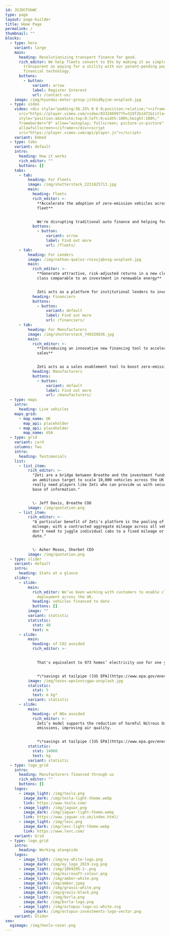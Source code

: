 ```yaml
---
id: JUJDCFVbWC
type: page
layout: page-builder
title: Home Page
permalink: /
thumbnail: ""
blocks:
  - type: hero
    variant: large
    main:
      heading: Revolutionizing transport finance for good.
      rich_editor: We help fleets convert to EVs by making it as simple, easy and
        transparent as paying for a utility with our patent-pending pay-per-mile
        financial technology.
      buttons:
        - button:
            variant: arrow
            label: Register Interest
            url: /contact-us/
    image: /img/hyundai-motor-group-jitbid8yjue-unsplash.jpg
  - type: video
    video: <div style="padding:56.25% 0 0 0;position:relative;"><iframe
      src="https://player.vimeo.com/video/833246997?h=319f2b1d72&title=0&byline=0&portrait=0"
      style="position:absolute;top:0;left:0;width:100%;height:100%;"
      frameborder="0" allow="autoplay; fullscreen; picture-in-picture"
      allowfullscreen></iframe></div><script
      src="https://player.vimeo.com/api/player.js"></script>
    variant: Embed
  - type: tabs
    variant: default
    intro:
      heading: How it works
      rich_editor: ""
      buttons: []
    tabs:
      - tab:
          heading: For Fleets
          image: /img/shutterstock_2221825713.jpg
          main:
            heading: Fleets
            rich_editor: >-
              **Accelerate the adoption of zero-emission vehicles across your
              fleet**


              We're disrupting traditional auto finance and helping forward-thinking fleet operators convert to electric vehicles by making it as simple, easy and transparent as paying for a utility.
            buttons:
              - button:
                  variant: arrow
                  label: Find out more
                  url: /fleets/
      - tab:
          heading: For Lenders
          image: /img/nathan-queloz-rnzvujqbvsg-unsplash.jpg
          main:
            rich_editor: >-
              **Generate attractive, risk-adjusted returns in a new clean asset
              class comparable to an investment in renewable energy**


              Zeti acts as a platform for institutional lenders to invest into clean, connected vehicle fleets through a pay-per-mile (or km or kWh) model; managing automated invoicing and payment collection; and real-time financial and sustainability reporting for lenders via our patent-pending digital platform.
            heading: Financiers
            buttons:
              - button:
                  variant: default
                  label: Find out more
                  url: /financiers/
      - tab:
          heading: For Manufacturers
          image: /img/shutterstock_749339836.jpg
          main:
            rich_editor: >-
              **Introducing an innovative new financing tool to accelerate
              sales**


              Zeti acts as a sales enablement tool to boost zero-emission vehicle sales by allowing your fleet customers the option of paying per mile for vehicle finance, rather than having a fixed monthly cost. Zeti’s software can also be used to deploy your in-house finance, enabling you to offer your own pay-per-mile solution.
            heading: Manufacturers
            buttons:
              - button:
                  variant: default
                  label: Find out more
                  url: /manufacturers/
  - type: maps
    intro:
      heading: Live vehicles
    maps_grid:
      - map_name: UK
        map_api: placeholder
      - map_api: placeholder
        map_name: USA
  - type: grid
    variant: card
    columns: Two
    intro:
      heading: Testimonials
    list:
      - list_item:
          rich_editor: >-
            "Zeti are a bridge between Breathe and the investment funds. We have
            an ambitious target to scale 10,000 vehicles across the UK so we
            really need players like Zeti who can provide us with security and a
            base of information."


            \- Jeff Davis, Breathe COO
          image: /img/quotation.png
      - list_item:
          rich_editor: >-
            "A particular benefit of Zeti's platform is the pooling of vehicle
            mileage; with a contracted aggregate mileage across all vehicles, we
            don’t need to juggle individual cabs to a fixed mileage or end
            date."


            \- Asher Moses, Sherbet CEO
          image: /img/quotation.png
  - type: slider
    variant: default
    intro:
      heading: Stats at a glance
    slider:
      - slide:
          main:
            rich_editor: We’ve been working with customers to enable clean vehicle
              deployment across the UK.
            heading: vehicles financed to date
            buttons: []
          image: ""
          variant: statistic
          statistic:
            stat: 40
            text: m
      - slide:
          main:
            heading: of CO2 avoided
            rich_editor: >-
              

              ﻿That's equivalent to 973 homes’ electricity use for one year.


              *\*﻿savings at tailpipe ([US EPA](https://www.epa.gov/energy/greenhouse-gas-equivalencies-calculator))*
          image: /img/tezos-wpn1xnccgpw-unsplash.jpg
          statistic:
            stat: 5
            text: m kg*
          variant: statistic
      - slide:
          main:
            heading: of NOx avoided
            rich_editor: >-
              Zeti’s model supports the reduction of harmful Nitrous Oxide
              emissions, improving air quality. 


              *\*﻿savings at tailpipe ([US EPA](https://www.epa.gov/energy/greenhouse-gas-equivalencies-calculator))*
          statistic:
            stat: 14000
            text: kg
          variant: statistic
  - type: logo_grid
    intro:
      heading: Manufacturers financed through us
      rich_editor: ""
      buttons: []
    logos:
      - image_light: /img/tesla.png
        image_dark: /img/tesla-light-theme.webp
        link: https://www.tesla.com/
      - image_light: /img/jaguar.png
        image_dark: /img/jaguar-light-theme.webp
        link: https://www.jaguar.co.uk/index.html/
      - image_light: /img/levc.png
        image_dark: /img/levc-light-theme.webp
        link: https://www.levc.com/
    variant: Grid
  - type: logo_grid
    intro:
      heading: Working alongside
    logos:
      - image_light: /img/ey-white-logo.png
        image_dark: /img/ey_logo_2019.svg.png
      - image_light: /img/1069295-1-.png
        image_dark: /img/microsoft-colour.png
      - image_light: /img/amber-white.png
        image_dark: /img/amber.jpeg
      - image_light: /img/gravis-white.png
        image_dark: /img/gravis-black.png
      - image_light: /img/bvrla.png
        image_dark: /img/bvrla-logo.png
      - image_light: /img/octopus-logo-oi-white.svg
        image_dark: /img/octopus-investments-logo-vector.png
    variant: Slider
seo:
  ogimage: /img/henlo-cover.png
---
```

